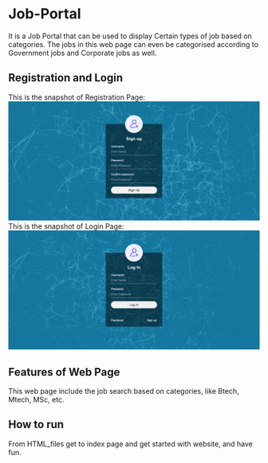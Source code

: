# Job-Portal
It is a Job Portal that can be used to display Certain types of job based on categories. The jobs in this web page can even be categorised according to Government jobs and Corporate jobs as well.
## Registration and Login
This is the snapshot of Registration Page: ![alt text](https://github.com/N-NeelPatel/Job-Portal/blob/master/Screenshots/signup.PNG "Registration Page")
This is the snapshot of Login Page: ![alt text](https://github.com/N-NeelPatel/Job-Portal/blob/master/Screenshots/login.PNG "Login Page")
## Features of Web Page
This web page include the job search based on categories, like Btech, Mtech, MSc, etc.
## How to run
From HTML_files get to index page and get started with website, and have fun.
